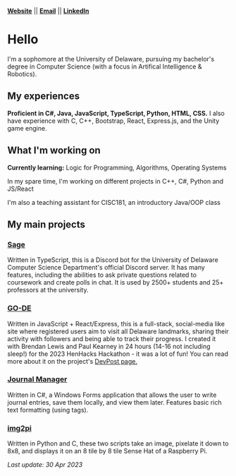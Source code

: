 [**Website**](https://sbrugel.github.io/) || [**Email**](mailto:sbrugel@udel.edu) || [**LinkedIn**](https://www.linkedin.com/in/sbrugel/)

# Hello
I'm a sophomore at the University of Delaware, pursuing my bachelor's degree in Computer Science (with a focus in Artifical Intelligence & Robotics).

## My experiences
**Proficient in C#, Java, JavaScript, TypeScript, Python, HTML, CSS.** I also have experience with C, C++, Bootstrap, React, Express.js, and the Unity game engine.

## What I'm working on
**Currently learning:** Logic for Programming, Algorithms, Operating Systems

In my spare time, I'm working on different projects in C++, C#, Python and JS/React

I'm also a teaching assistant for CISC181, an introductory Java/OOP class

## My main projects
### [Sage](https://github.com/ud-cis-discord/SageV2)
Written in TypeScript, this is a Discord bot for the University of Delaware Computer Science Department's official Discord server. It has many features, including the abilities to ask private questions related to coursework and create polls in chat. It is used by 2500+ students and 25+ professors at the university.

### [GO-DE](https://github.com/sbrugel/go-de)
Written in JavaScript + React/Express, this is a full-stack, social-media like site where registered users aim to visit all Delaware landmarks, sharing their activity with followers and being able to track their progress. I created it with Brendan Lewis and Paul Kearney in 24 hours (14-16 not including sleep!) for the 2023 HenHacks Hackathon - it was a lot of fun! You can read more about it on the project's [DevPost page.](https://devpost.com/software/go-de)

### [Journal Manager](https://github.com/sbrugel/Journal-Manager)
Written in C#, a Windows Forms application that allows the user to write journal entries, save them locally, and view them later. Features basic rich text formatting (using tags).

### [img2pi](https://github.com/sbrugel/img2pi)
Written in Python and C, these two scripts take an image, pixelate it down to 8x8, and displays it on an 8 tile by 8 tile Sense Hat of a Raspberry Pi.

*Last update: 30 Apr 2023*
